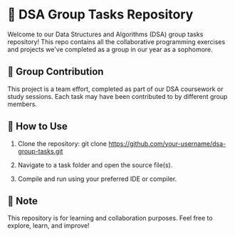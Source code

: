 # 📘 DSA Group Tasks Repository
Welcome to our Data Structures and Algorithms (DSA) group tasks repository! 
This repo contains all the collaborative programming exercises and projects we've completed as a group in our year as a sophomore.

## 🤝 Group Contribution
This project is a team effort, completed as part of our DSA coursework or study sessions.
Each task may have been contributed to by different group members.

## 🚀 How to Use
1. Clone the repository:
  git clone https://github.com/your-username/dsa-group-tasks.git
2. Navigate to a task folder and open the source file(s).

3. Compile and run using your preferred IDE or compiler.

## 📌 Note
This repository is for learning and collaboration purposes.
Feel free to explore, learn, and improve!
